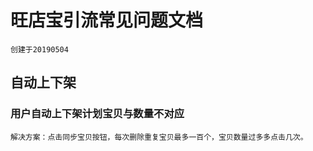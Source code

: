 # 旺店宝引流常见问题文档

	创建于20190504

## 自动上下架

### 用户自动上下架计划宝贝与数量不对应
```
解决方案：点击同步宝贝按钮，每次删除重复宝贝最多一百个，宝贝数量过多多点击几次。
```